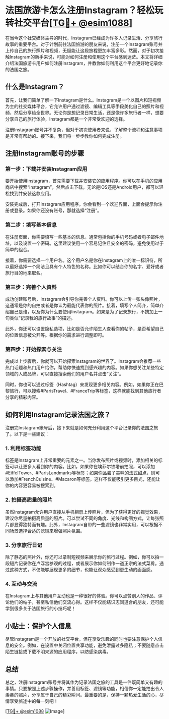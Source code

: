 # 法国旅游卡怎么注册Instagram？轻松玩转社交平台[[TG💪+ @esim1088](https://t.me/s/esim1088)]

在当今这个社交媒体主导的时代，Instagram已经成为许多人记录生活、分享旅行故事的重要平台。对于计划前往法国旅游的朋友来说，注册一个Instagram账号并上传自己的旅行照片和视频，无疑能让这段旅程更加丰富多彩。然而，对于初次接触Instagram的新手来说，可能对如何注册和使用这个平台感到迷茫。本文将详细介绍法国旅游卡用户如何注册Instagram，并教你如何利用这个平台更好地记录你的法国之旅。

## 什么是Instagram？

首先，让我们简单了解一下Instagram是什么。Instagram是一个以图片和短视频为主的社交媒体平台，它允许用户通过滤镜、编辑工具等手段美化自己的照片和视频，然后分享给全世界。无论你是想记录日常生活，还是像许多旅行者一样，想要分享自己的旅行体验，Instagram都是一个非常受欢迎的选择。

注册Instagram账号并不复杂，但对于初次使用者来说，了解整个流程和注意事项是非常有帮助的。接下来，我们将一步步教你如何完成注册。

## 注册Instagram账号的步骤

### 第一步：下载并安装Instagram应用

要开始使用Instagram，首先需要下载并安装它的应用程序。你可以在手机的应用商店中搜索“Instagram”，然后点击下载。无论是iOS还是Android用户，都可以轻松找到并安装这款应用。

安装完成后，打开Instagram应用程序。你会看到一个欢迎界面，上面会提示你注册或登录。如果你还没有账号，那就选择“注册”。

### 第二步：填写基本信息

在注册页面，你需要填写一些基本的信息。通常包括你的手机号码或者电子邮件地址，以及设置一个密码。这里建议使用一个容易记住且安全的密码，避免使用过于简单的组合。

接着，你需要选择一个用户名。这个用户名是你在Instagram上的唯一标识符，所以最好选择一个简洁且具有个人特色的名称。比如你可以结合你的名字、爱好或者旅行目的地来取名。

### 第三步：完善个人资料

成功创建账号后，Instagram会引导你完善个人资料。你可以上传一张头像照片，这通常是你的自拍或者是你认为最能代表你的照片。接着，填写个人简介，简单介绍自己是谁，以及你为什么要使用Instagram。如果是为了记录旅行，不妨加上一句类似“记录我的旅行故事”的描述。

此外，你还可以设置隐私选项，比如是否允许陌生人查看你的帖子，是否希望自己的位置信息被公开等。根据你的需求进行调整即可。

### 第四步：开始探索与关注

完成以上步骤后，你就可以开始探索Instagram的世界了。Instagram会推荐一些热门话题和热门用户给你，帮助你快速找到感兴趣的内容。如果你想关注某些特定领域的人或品牌，可以直接搜索他们的用户名并点击“关注”。

同时，你也可以通过标签（Hashtag）来发现更多相关内容。例如，如果你正在巴黎旅行，可以搜索#ParisTravel、#FranceTrip等标签，这样就能找到其他旅行者分享的精彩内容。

## 如何利用Instagram记录法国之旅？

注册完Instagram账号后，接下来就是如何充分利用这个平台记录你的法国之旅了。以下是一些建议：

### 1. 利用标签功能

标签是Instagram上非常重要的元素之一。当你发布照片或视频时，添加相关的标签可以让更多人看到你的内容。比如，如果你在埃菲尔铁塔前拍照，可以添加#EiffelTower、#ParisLandmarks等标签；如果你品尝了美味的法式甜点，则可以添加#FrenchCuisine、#Macaron等标签。这样不仅能吸引更多目光，还能让你的内容更容易被搜索到。

### 2. 拍摄高质量的照片

虽然Instagram允许用户直接从手机相册上传照片，但为了获得更好的视觉效果，建议你尽量拍摄高质量的照片。可以尝试不同的角度、光线和构图方式，让每张照片都显得独特而有趣。此外，Instagram自带的一些滤镜也非常实用，可以根据不同场景选择合适的滤镜来增强照片氛围。

### 3. 分享旅行日记

除了静态的照片外，你还可以录制短视频来展示你的旅行过程。例如，你可以拍一段短片记录你在卢浮宫参观的过程，或者展示你如何制作一道正宗的法式菜肴。通过这种方式，不仅能够展现更多的细节，也能让观众感受到更生动的画面感。

### 4. 互动与交流

在Instagram上与其他用户互动也是一种很好的体验。你可以点赞别人的作品、评论他们的帖子，甚至私信他们交流心得。这样不仅能结识志同道合的朋友，还可能学到很多关于法国旅行的小技巧呢！

## 小贴士：保护个人信息

尽管Instagram是一个开放的社交平台，但在享受乐趣的同时也要注意保护个人信息的安全。例如，在设置中关闭位置共享功能，避免泄露过多隐私；不要随意点击陌生链接或下载不明来源的应用程序，以防感染病毒。

## 总结

总之，注册Instagram账号并将其作为记录法国之旅的工具是一件既简单又有趣的事情。只要按照上述步骤操作，并善用标签、滤镜等功能，相信你一定能拍出令人羡慕的照片，分享属于自己的精彩瞬间。最重要的是，保持一颗热爱生活的心，尽情享受旅途中的每一刻吧！

[[TG💪+ @esim1088](https://t.me/s/esim1088) ![Image](https://i.postimg.cc/4NQfJmqS/Snipaste-2025-05-13-00-14-12.png)]